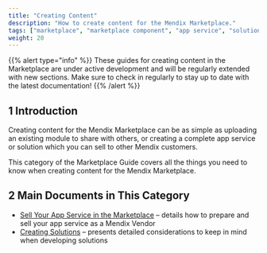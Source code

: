 ```yaml
---
title: "Creating Content"
description: "How to create content for the Mendix Marketplace."
tags: ["marketplace", "marketplace component", "app service", "solution"]
weight: 20
---
```


{{% alert type="info" %}}
These guides for creating content in the Marketplace are under active development and will be regularly extended with new sections. Make sure to check in regularly to stay up to date with the latest documentation!
{{% /alert %}}

## 1 Introduction

Creating content for the Mendix Marketplace can be as simple as uploading an existing module to share with others, or creating a complete app service or solution which you can sell to other Mendix customers.

This category of the Marketplace Guide covers all the things you need to know when creating content for the Mendix Marketplace.

## 2 Main Documents in This Category

* [Sell Your App Service in the Marketplace](as-sell) – details how to prepare and sell your app service as a Mendix Vendor
* [Creating Solutions](sol-solutions-guide) – presents detailed considerations to keep in mind when developing solutions
